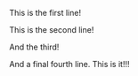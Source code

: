 This is the first line!

This is the second line!

And the third!

And a final fourth line. This is it!!!

